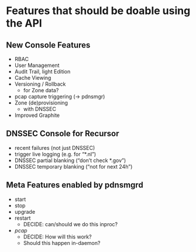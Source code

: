 
Features that should be doable using the API
============================================

New Console Features
--------------------

* RBAC
* User Management
* Audit Trail, light Edition
* Cache Viewing
* Versioning / Rollback
  * for Zone data?
* pcap capture triggering (-> pdnsmgr)
* Zone (de)provisioning
  * with DNSSEC
* Improved Graphite

DNSSEC Console for Recursor
---------------------------

* recent failures (not just DNSSEC)
* trigger live logging (e.g. for “*.nl”)
* DNSSEC partial blanking (“don’t check *.gov”)
* DNSSEC temporary blanking (“not for next 24h”)

Meta Features enabled by pdnsmgrd
---------------------------------

* start
* stop
* upgrade
* restart
  * DECIDE: can/should we do this inproc?
* *pcap*
  * DECIDE: How will this work?
  * Should this happen in-daemon?

